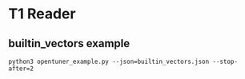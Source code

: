 # T1 Reader


## builtin_vectors example
```
python3 opentuner_example.py --json=builtin_vectors.json --stop-after=2
```